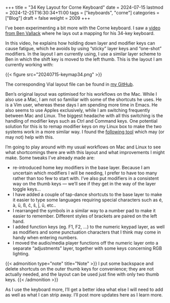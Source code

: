 +++
title = "34 Key Layout for Corne Keyboard"
date = 2024-07-15
lastmod = 2024-12-25T16:30:34+11:00
tags = ["keyboards", "corne"]
categories = ["Blog"]
draft = false
weight = 2009
+++

I’ve been experimenting a bit more with the Corne keyboard. I saw a [video from Ben Vallack](https://youtu.be/8wZ8FRwOzhU?si=Y1a1JSbGsN1vZizU) where he lays out a mapping for his 34-key keyboard.

In this video, he explains how holding down layer and modifier keys can cause fatigue, which he avoids by using “sticky” layer keys and “one-shot” modifiers. In the layout I am currently using, I use a similar layer scheme to Ben in which the shift key is moved to the left thumb. This is the layout I am currently working with:

{{< figure src="20240715-keymap34.png" >}}

The corresponding Vial layout file can be found in [my GitHub](https://github.com/matt-maguire/kbd_firmware/tree/custom/keyboards/crkbd/vial-kb).

Ben’s original layout was optimised for his workflows on the Mac. While I also use a Mac, I am not so familiar with some of the shortcuts he uses. He is a Vim user, whereas these days I am spending more time in Emacs. He also seems to use Apples exclusively, while I am switching frequently between Mac and Linux. The biggest headache with all this switching is the handling of modifier keys such as Ctrl and Command keys. One potential solution for this is to remap modifier keys on my Linux box to make the two systems work in a more similar way. I found the [following tool](https://github.com/rbreaves/kinto) which may (or may not) help with this.

I’m going to play around with my usual workflows on Mac and Linux to see what shortcomings there are with this layout and what improvements I might make. Some tweaks I’ve already made are:

-   re-introduced home key modifiers in the base layer. Because I am uncertain which modifiers I will be needing, I prefer to have too many rather than too few to start with. I’ve also put modifiers in a consistent way on the thumb keys — we’ll see if they get in the way of the layer toggle keys…
-   I have added a couple of tap-dance shortcuts to the base layer to make it easier to type some languages requiring special characters such as é, à, ü, ß, ĉ, ŝ, ĵ, ŭ, etc..
-   I rearranged the symbols in a similar way to a number pad to make it easier to remember. Different styles of brackets are paired on the left hand.
-   I added function keys (eg. F1, F2, …) to the numeric keypad layer, as well as modifiers and some punctuation characters that I think may come in handy when entering numbers.
-   I moved the audio/media player functions off the numeric layer onto a separate “adjustments” layer, together with some keys concerning RGB lighting.

{{< admonition type="note" title="Note" >}}
I put some backspace and delete shortcuts on the outer thumb keys for convenience; they are not actually needed, and the layout can be used just fine with only two thumb keys.
{{< /admonition >}}

As I use the keyboard more, I’ll get a better idea what else I will need to add as well as what I can strip away. I’ll post more updates here as I learn more.
